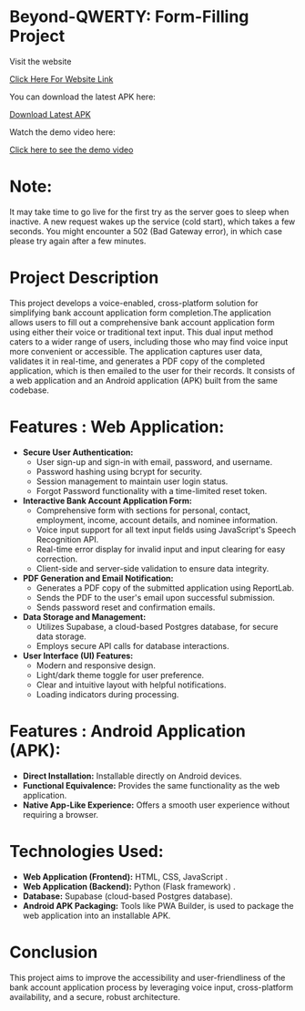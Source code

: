 # Beyond-QWERTY: Form-Filling Project

Visit the website 

[Click Here For Website Link](https://voice-bank-form.onrender.com/)
 
You can download the latest APK here:

[Download Latest APK](https://github.com/ARYANJATHAR/QWERTY_FORM_FILLING_PROJECT/blob/main/BankForm.apk)

Watch the demo video here:

[Click here to see the demo video](<https://drive.google.com/file/d/1SUTJHkhfNT-ucLxOVnBwaBixPPvD-GKr/view?usp=sharing>)
 

# **Note:** 
It may take time to go live for the first try as the server goes to sleep when inactive. A new request wakes up the service (cold start), which takes a few seconds. You might encounter a 502 (Bad Gateway error), in which case please try again after a few minutes.


# Project Description
This project develops a voice-enabled, cross-platform solution for simplifying bank account application form completion.The application allows users to fill out a comprehensive bank account application form using either their voice or traditional text input. This dual input method caters to a wider range of users, including those who may find voice input more convenient or accessible. The application captures user data, validates it in real-time, and generates a PDF copy of the completed application, which is then emailed to the user for their records. It consists of a web application and an Android application (APK) built from the same codebase.



# Features : **Web Application:**

* **Secure User Authentication:**
    * User sign-up and sign-in with email, password, and username.
    * Password hashing using bcrypt for security.
    * Session management to maintain user login status.
    * Forgot Password functionality with a time-limited reset token.
* **Interactive Bank Account Application Form:**
    * Comprehensive form with sections for personal, contact, employment, income, account details, and nominee information.
    * Voice input support for all text input fields using JavaScript's Speech Recognition API.
    * Real-time error display for invalid input and input clearing for easy correction.
    * Client-side and server-side validation to ensure data integrity.  
* **PDF Generation and Email Notification:**
    * Generates a PDF copy of the submitted application using ReportLab.
    * Sends the PDF to the user's email upon successful submission.
    * Sends password reset and confirmation emails.
* **Data Storage and Management:**
    * Utilizes Supabase, a cloud-based Postgres database, for secure data storage.
    * Employs secure API calls for database interactions.
* **User Interface (UI) Features:**
    * Modern and responsive design.
    * Light/dark theme toggle for user preference.
    * Clear and intuitive layout with helpful notifications.
    * Loading indicators during processing.


#  Features : **Android Application (APK):**

* **Direct Installation:** Installable directly on Android devices.
* **Functional Equivalence:** Provides the same functionality as the web application.
* **Native App-Like Experience:** Offers a smooth user experience without requiring a browser.


# **Technologies Used:**

* **Web Application (Frontend):** HTML, CSS, JavaScript .
* **Web Application (Backend):** Python (Flask framework) .
* **Database:** Supabase (cloud-based Postgres database).
* **Android APK Packaging:**  Tools like PWA Builder, is used to package the web application into an installable APK.  

# Conclusion
This project aims to improve the accessibility and user-friendliness of the bank account application process by leveraging voice input, cross-platform availability, and a secure, robust architecture.

